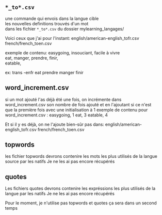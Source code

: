## `*_to*.csv` 
une commande qui envois dans la langue cible  
les nouvelles definitions trouvés d'un mot  
dans les fichier `*_to*.csv` 
du dossier mylearning_langages/ 

Voici ceux que j'ai pour l'instant:
english/american-english_tofr.csv
french/french_toen.csv


exemple de contenu:
easygoing, insouciant, facile à vivre  
eat, manger, prendre, finir,  
eatable, 


ex: trans -enfr eat prendre manger finir

## word_increment.csv
si un mot ajouté l'as déjà été une fois,
on incrémente dans word_increment.csv son nombre de fois ajouté
et en l'ajoutant si ce n'est que la première fois avec une initialisation à 1
exemple de contenu pour word_increment.csv :
easygoing, 1
eat, 3
eatable, 4


Et si il y es déjà, on ne l'ajoute bien-sûr pas dans:
english/american-english_tofr.csv
french/french_toen.csv


## topwords
les fichier topwords
devrons contenire les mots les plus utilisés de la langue source
par les natifs
Je ne les ai pas encore récupérés

## quotes
Les fichiers quotes
devrons contenire les expréssions les plus utilisés de la langue 
par les natifs
Je ne les ai pas encore récupérés


Pour le moment, je n'utilise pas topwords et quotes
ça sera dans un second temps